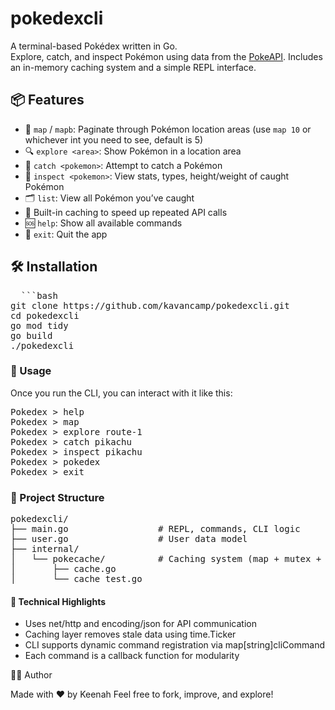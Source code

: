 # pokedexcli

A terminal-based Pokédex written in Go.  
Explore, catch, and inspect Pokémon using data from the [PokeAPI](https://pokeapi.co). Includes an in-memory caching system and a simple REPL interface.

## 📦 Features

- 🧭 `map` / `mapb`: Paginate through Pokémon location areas (use `map 10` or whichever int you need to see, default is 5)
- 🔍 `explore <area>`: Show Pokémon in a location area  
- 🎯 `catch <pokemon>`: Attempt to catch a Pokémon  
- 📜 `inspect <pokemon>`: View stats, types, height/weight of caught Pokémon  
- 🗂️ `list`: View all Pokémon you’ve caught  
- 💾 Built-in caching to speed up repeated API calls  
- 🆘 `help`: Show all available commands  
- 🚪 `exit`: Quit the app

## 🛠️ Installation

<pre>
  ```bash
git clone https://github.com/kavancamp/pokedexcli.git
cd pokedexcli
go mod tidy
go build
./pokedexcli
</pre>

### 🚀 Usage

Once you run the CLI, you can interact with it like this:
<pre>
Pokedex > help
Pokedex > map
Pokedex > explore route-1
Pokedex > catch pikachu
Pokedex > inspect pikachu
Pokedex > pokedex
Pokedex > exit
</pre>

### 📁 Project Structure

<pre>
pokedexcli/
├── main.go                 # REPL, commands, CLI logic
├── user.go                 # User data model
├── internal/
│   └── pokecache/          # Caching system (map + mutex + expiry)
│       ├── cache.go
│       └── cache_test.go
</pre>

#### 🧠 Technical Highlights

- Uses net/http and encoding/json for API communication
- Caching layer removes stale data using time.Ticker
- CLI supports dynamic command registration via map[string]cliCommand
- Each command is a callback function for modularity

🧑‍💻 Author

Made with ❤️ by Keenah
Feel free to fork, improve, and explore!

